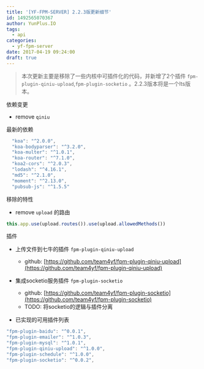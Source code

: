 ```yaml
---
title: '[YF-FPM-SERVER] 2.2.3版更新细节'
id: 1492565070367
author: YunPlus.IO
tags:
  - api
categories:
  - yf-fpm-server
date: 2017-04-19 09:24:00
draft: true
---
```

> 本次更新主要是移除了一些内核中可插件化的代码，并新增了2个插件 `fpm-plugin-qiniu-upload`,`fpm-plugin-socketio` 。2.2.3版本将是一个lts版本。
<!--more-->
依赖变更

- remove `qiniu`

最新的依赖

```javascript
  "koa": "^2.0.0",
  "koa-bodyparser": "^3.2.0",
  "koa-multer": "^1.0.1",
  "koa-router": "^7.1.0",
  "koa2-cors": "^2.0.3",
  "lodash": "^4.16.1",
  "md5": "^2.1.0",
  "moment": "^2.13.0",
  "pubsub-js": "^1.5.5"
```

移除的特性

- remove `upload` 的路由
```javascript
this.app.use(upload.routes()).use(upload.allowedMethods())
```

插件

- 上传文件到七牛的插件 `fpm-plugin-qiniu-upload`
  - github:  [https://github.com/team4yf/fpm-plugin-qiniu-upload](https://github.com/team4yf/fpm-plugin-qiniu-upload)

- 集成socketio服务插件 `fpm-plugin-socketio`
  - github: [https://github.com/team4yf/fpm-plugin-socketio](https://github.com/team4yf/fpm-plugin-socketio)
  - TODO: 将socketio的逻辑与插件分离

- 已实现的可用插件列表
```javascript
"fpm-plugin-baidu": "^0.0.1",
"fpm-plugin-emailer": "^1.0.3",
"fpm-plugin-mysql": "^1.0.1",
"fpm-plugin-qiniu-upload": "^1.0.0",
"fpm-plugin-schedule": "^1.0.0",
"fpm-plugin-socketio": "^0.0.2",
```


